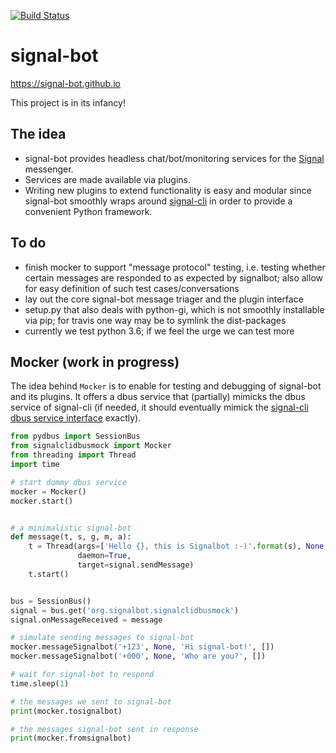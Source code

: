 [![Build Status](https://travis-ci.org/signal-bot/signal-bot.svg?branch=master)](https://travis-ci.org/signal-bot/signal-bot)

# signal-bot

https://signal-bot.github.io

This project is in its infancy!

## The idea

* signal-bot provides headless chat/bot/monitoring services for the [Signal][signal] messenger.
* Services are made available via plugins.
* Writing new plugins to extend functionality is easy and modular since signal-bot smoothly wraps around [signal-cli][signal-cli] in order to provide a convenient Python framework.

## To do

* finish mocker to support "message protocol" testing, i.e. testing whether certain messages are responded to as expected by signalbot; also allow for easy definition of such test cases/conversations
* lay out the core signal-bot message triager and the plugin interface
* setup.py that also deals with python-gi, which is not smoothly installable via pip; for travis one way may be to symlink the dist-packages
* currently we test python 3.6; if we feel the urge we can test more

## Mocker (work in progress)

The idea behind `Mocker` is to enable for testing and debugging of signal-bot and its plugins.
It offers a dbus service that (partially) mimicks the dbus service of signal-cli (if needed, it should eventually mimick the [signal-cli dbus service interface][signal-dbus] exactly).

```python
from pydbus import SessionBus
from signalclidbusmock import Mocker
from threading import Thread
import time

# start dummy dbus service
mocker = Mocker()
mocker.start()


# a minimalistic signal-bot
def message(t, s, g, m, a):
    t = Thread(args=['Hello {}, this is Signalbot :-)'.format(s), None, [s]],
               daemon=True,
               target=signal.sendMessage)
    t.start()


bus = SessionBus()
signal = bus.get('org.signalbot.signalclidbusmock')
signal.onMessageReceived = message

# simulate sending messages to signal-bot
mocker.messageSignalbot('+123', None, 'Hi signal-bot!', [])
mocker.messageSignalbot('+000', None, 'Who are you?', [])

# wait for signal-bot to respond
time.sleep(1)

# the messages we sent to signal-bot
print(mocker.tosignalbot)

# the messages signal-bot sent in response
print(mocker.fromsignalbot)
```



[signal]: https://signal.org/
[signal-cli]: https://github.com/AsamK/signal-cli
[signal-dbus]: https://github.com/AsamK/signal-cli/blob/master/src/main/java/org/asamk/Signal.java
